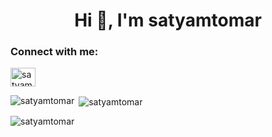 <h1 align="center">Hi 👋, I'm satyamtomar</h1>
<h3 align="left">Connect with me:</h3>
<p align="left">
<a href="https://linkedin.com/in/satyam-tomar-0873a91b0" target="blank"><img align="center" src="https://raw.githubusercontent.com/rahuldkjain/github-profile-readme-generator/master/src/images/icons/Social/linked-in-alt.svg" alt="satyam-tomar-0873a91b0" height="30" width="40" /></a>
</p>

<p><img align="left" src="https://github-readme-stats.vercel.app/api/top-langs?username=satyamtomar&show_icons=true&locale=en&layout=compact" alt="satyamtomar" /></p>

<p>&nbsp;<img align="center" src="https://github-readme-stats.vercel.app/api?username=satyamtomar&show_icons=true&locale=en" alt="satyamtomar" /></p>

<p><img align="center" src="https://github-readme-streak-stats.herokuapp.com/?user=satyamtomar&" alt="satyamtomar" /></p>

